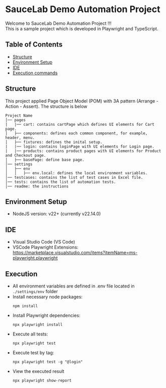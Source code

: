 # SauceLab Demo Automation Project
Welcome to SauceLab Demo Automation Project !!! <br>
This is a sample project which is developed in Playwright and TypeScript.

## Table of Contents
- [Structure](#structure)
- [Environment Setup](#environment-setup)
- [IDE](#ide)
- [Execution commands](#execution)

## Structure
This project applied Page Object Model (POM) with 3A pattern (Arrange - Action - Assert).
The structure is below
```
Project Name
│── pages
|   |── cart: contains cartPage which defines UI elements for Cart page.
│   ├── components: defines each common component, for example, header, menu.
│   ├── fixtures: defines the inital setup.
|   |── login: contains loginPage with UI elements for Login page.
|   |── products: contains product pages with UI elements for Product and Checkout page.
│   ├── basePage: define base page.
│── settings
│   ├── env
│   │   ├── env.local: defines the local environment variables.
│── testcases: contains the list of test cases in Excel file.
│── tests: contains the list of automation tests.
│── readme: the instructions
```

## Environment Setup
- NodeJS version: v22+ (currently v22.14.0)

## IDE
- Visual Studio Code (VS Code)
- VSCode Playwright Extensions: https://marketplace.visualstudio.com/items?itemName=ms-playwright.playwright

## Execution
- All environment variables are defined in .env file located in `./settings/env` folder</br>
- Install necessary node packages:
    ```
    npm install
    ```
- Install Playwright dependencies:
    ```
    npx playwright install
    ```
- Execute all tests:
    ```
    npx playwright test
    ```
- Execute test by tag:
    ```
    npx playwright test -g "@login"
    ```
- View the executed result
    ```
    npx playwright show-report
    ```